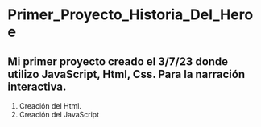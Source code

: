 # Primer_Proyecto_Historia_Del_Heroe
Mi primer proyecto creado el 3/7/23 donde utilizo JavaScript, Html, Css. Para la narración interactiva.
--------------------------------------------------------------------------------------------------------
1. Creación del Html.
2. Creación del JavaScript
